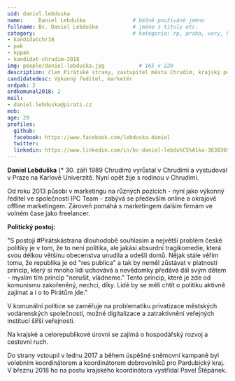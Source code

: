 ```yaml
---
uid: daniel.lebduska
name:     Daniel Lebduška               # běžně používáné jméno
fullname: Bc. Daniel Lebduška           # jméno s tituly etc.
category:                               # kategorie: rp, praha, vary, hradec, jmk, senat
- kandidatchr18
- pak
- kppak
- kandidat-chrudim-2018
img: people/daniel-lebduska.jpg           # 165 x 220
description: člen Pirátské strany, zastupitel města Chrudim, krajský předseda Pardubického kraje # kratký popis, max 160 znaků
candidatedesc: Výkonný ředitel, marketér
ordpak: 2
ordkomunal2018: 2
mail:
- daniel.lebduska@pirati.cz
mob:
age: 29
profiles:
  github:
  facebook: https://www.facebook.com/lebduska.daniel
  twitter:
  linkedin: https://www.linkedin.com/in/bc-daniel-lebdu%C5%A1ka-36303692/
---
```



**Daniel Lebduška** (* 30. září 1989 Chrudim) vyrůstal v Chrudimi a vystudoval v Praze na Karlově Univerzitě. Nyní opět žije s rodinou v Chrudimi.

Od roku 2013 působí v marketingu na různých pozicích - nyní jako výkonný ředitel ve společnosti IPC Team - zabývá se především online a okrajově offline marketingem. Zároveň pomáhá s marketingem dalším firmám ve volném čase jako freelancer.

**Politický postoj:**

"S postoji #Pirátskástrana dlouhodobě souhlasím a největší problém české politiky je v tom, že to není politika, ale jakási absurdní tragikomedie, která svou délkou většinu obecenstva unudila a odešli domů. Nějak stále věřím tomu, že republika je od "res publica" a tak by neměl zůstávat v platnosti princip, který si mnoho lidí uchovává a nevědomky předává dál svým dětem - myslím tím princip "nerušit, vládneme." Tento princip, které je zde od komunismu zakořeněný, nechci, díky. Lidé by se měli chtít o politiku aktivně zajímat a i o to Pirátům jde."

V komunální politice se zaměřuje na problematiku privatizace městských vodárenských společností, možné digitalizace a zatraktivnění veřejných institucí šířší veřejnosti.

Na krajské a celorepublikové úrovni se zajímá o hospodářský rozvoj a cestovní ruch.

Do strany vstoupil v lednu 2017 a během úspěšné sněmovní kampaně byl volebním koordinátorem a koordinátorem dobrovolníků pro Pardubický kraj. V březnu 2018 ho na postu krajského koordinátora vystřídal Pavel Štěpánek.


